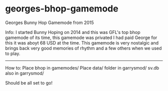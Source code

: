 # georges-bhop-gamemode
Georges Bunny Hop Gamemode from 2015

Info: I started Bunny Hoping on 2014 and this was GFL's top bhop gamemode of its time, this gamemode was privated I had paid George for this it was aboyt 68 USD at the time. This gamemode is very nostalgic and brings back very good memories of rhythm and a few others when we used to play.

-------------------------------------------------
How to: Place bhop in gamemodes/
Place data/ folder in garrysmod/
sv.db also in garrysmod/

Should be all set to go!
